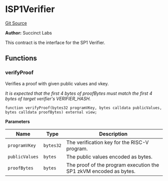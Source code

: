 # ISP1Verifier
[Git Source](https://github.com/agglayer/agglayer-contracts/blob/a8bf2955890e7123a84542ced57636d763299651/contracts/v2/interfaces/ISP1Verifier.sol)

**Author:**
Succinct Labs

This contract is the interface for the SP1 Verifier.


## Functions
### verifyProof

Verifies a proof with given public values and vkey.

*It is expected that the first 4 bytes of proofBytes must match the first 4 bytes of
target verifier's VERIFIER_HASH.*


```solidity
function verifyProof(bytes32 programVKey, bytes calldata publicValues, bytes calldata proofBytes) external view;
```
**Parameters**

|Name|Type|Description|
|----|----|-----------|
|`programVKey`|`bytes32`|The verification key for the RISC-V program.|
|`publicValues`|`bytes`|The public values encoded as bytes.|
|`proofBytes`|`bytes`|The proof of the program execution the SP1 zkVM encoded as bytes.|


